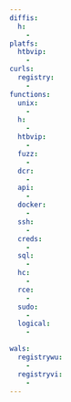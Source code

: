 ```yaml
---
diffis:
  h:
    -
platfs:
  htbvip:
    -
curls:
  registry:
    -
functions:
  unix:
    -
  h:
    -
  htbvip:
    -
  fuzz:
    -
  dcr:
    -
  api:
    -
  docker:
    -
  ssh:
    -
  creds:
    -
  sql:
    -
  hc:
    -
  rce:
    -
  sudo:
    -
  logical:
    -

wals:
  registrywu:
    -
  registryvi:
    -
---
```

